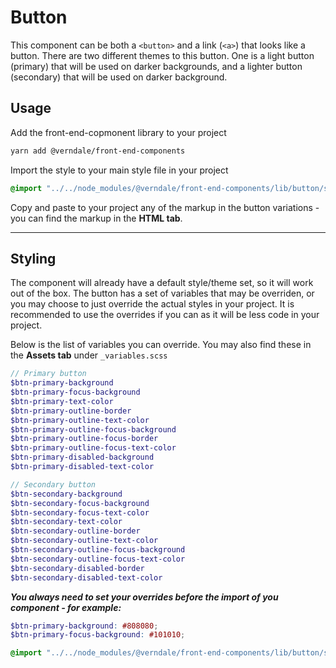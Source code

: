 # Button
This component can be both a `<button>` and a link (`<a>`) that looks like a button.
There are two different themes to this button. One is a light button (primary) that will be used on darker backgrounds, and a lighter button (secondary) that will be used on darker background.

## Usage
Add the front-end-copmonent library to your project
```bash
yarn add @verndale/front-end-components
```

Import the style to your main style file in your project
```scss
@import "../../node_modules/@verndale/front-end-components/lib/button/styles";
```

Copy and paste to your project any of the markup in the button variations - you can find the markup in the **HTML tab**.

_________

## Styling
The component will already have a default style/theme set, so it will work out of the box.
The button has a set of variables that may be overriden, or you may choose to just override the actual styles in your project.
It is recommended to use the overrides if you can as it will be less code in your project.

Below is the list of variables you can override. You may also find these in the **Assets tab** under `_variables.scss`
```scss
// Primary button
$btn-primary-background
$btn-primary-focus-background
$btn-primary-text-color
$btn-primary-outline-border
$btn-primary-outline-text-color
$btn-primary-outline-focus-background
$btn-primary-outline-focus-border
$btn-primary-outline-focus-text-color
$btn-primary-disabled-background
$btn-primary-disabled-text-color

// Secondary button
$btn-secondary-background
$btn-secondary-focus-background
$btn-secondary-focus-text-color
$btn-secondary-text-color
$btn-secondary-outline-border
$btn-secondary-outline-text-color
$btn-secondary-outline-focus-background
$btn-secondary-outline-focus-text-color
$btn-secondary-disabled-border
$btn-secondary-disabled-text-color
```

***You always need to set your overrides before the import of you component - for example:***
```scss
$btn-primary-background: #808080;
$btn-primary-focus-background: #101010;

@import "../../node_modules/@verndale/front-end-components/lib/button/styles";
```

